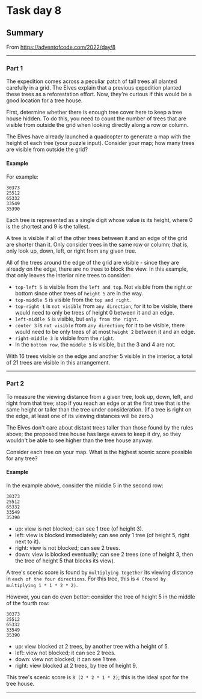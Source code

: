 # Task day 8

## Summary

From https://adventofcode.com/2022/day/8

---

### Part 1

The expedition comes across a peculiar patch of tall trees all planted carefully in a grid. The Elves explain that a previous expedition planted these trees as a reforestation effort. Now, they're curious if this would be a good location for a tree house.

First, determine whether there is enough tree cover here to keep a tree house hidden. To do this, you need to count the number of trees that are visible from outside the grid when looking directly along a row or column.

The Elves have already launched a quadcopter to generate a map with the height of each tree (your puzzle input). 
Consider your map; how many trees are visible from outside the grid?


#### Example

For example:
```
30373
25512
65332
33549
35390
```
Each tree is represented as a single digit whose value is its height, where 0 is the shortest and 9 is the tallest.

A tree is visible if all of the other trees between it and an edge of the grid are shorter than it. Only consider trees in the same row or column; that is, only look up, down, left, or right from any given tree.

All of the trees around the edge of the grid are visible - since they are already on the edge, there are no trees to block the view. In this example, that only leaves the interior nine trees to consider:

* `top-left 5` is visible from the `left and top`. Not visible from the right or bottom since other trees of `height 5` are in the way.
* `top-middle 5` is visible from the `top and right`.
* `top-right 1` is `not visible` from `any direction`; for it to be visible, there would need to only be trees of height 0 between it and an edge.
* `left-middle 5` is visible, but `only from the right`.
* `center 3` is `not visible` from `any direction`; for it to be visible, there would need to be only trees of at most `height 2` between it and an edge.
* `right-middle 3` is visible from the `right`.
* In the `bottom row`, the `middle 5` is visible, but the 3 and 4 are not.

With 16 trees visible on the edge and another 5 visible in the interior, a total of 21 trees are visible in this arrangement.


---

### Part 2

To measure the viewing distance from a given tree, look up, down, left, and right from that tree; stop if you reach an edge or at the first tree that is the same height or taller than the tree under consideration. (If a tree is right on the edge, at least one of its viewing distances will be zero.)

The Elves don't care about distant trees taller than those found by the rules above; the proposed tree house has large eaves to keep it dry, so they wouldn't be able to see higher than the tree house anyway.

Consider each tree on your map. What is the highest scenic score possible for any tree?

#### Example

In the example above, consider the middle 5 in the second row:
```
30373
25512
65332
33549
35390
```
* up: view is not blocked; can see 1 tree (of height 3).
* left: view is blocked immediately; can see only 1 tree (of height 5, right next to it).
* right: view is not blocked; can see 2 trees.
* down: view is blocked eventually; can see 2 trees (one of height 3, then the tree of height 5 that blocks its view).

A tree's scenic score is found by `multiplying together` its viewing distance in `each of the four directions`. For this tree, this is `4 (found by multiplying 1 * 1 * 2 * 2)`.

However, you can do even better: consider the tree of height 5 in the middle of the fourth row:
```
30373
25512
65332
33549
35390
```
* up: view blocked at 2 trees, by another tree with a height of 5.
* left: view not blocked; it can see 2 trees.
* down: view not blocked; it can see 1 tree.
* right: view blocked at 2 trees, by tree of height 9.

This tree's scenic score is `8 (2 * 2 * 1 * 2)`; this is the ideal spot for the tree house.




___



